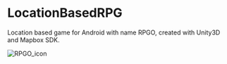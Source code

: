 # LocationBasedRPG
Location based game for Android with name RPGO, created with Unity3D and Mapbox SDK.

![RPGO_icon](https://github.com/[georgeHeishi]/[LocationBasedRPG]/blob/[master]/Assets/Resources/Icon/icon1.png)
